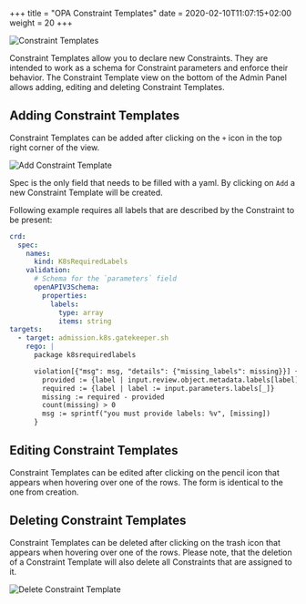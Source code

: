 +++
title = "OPA Constraint Templates"
date = 2020-02-10T11:07:15+02:00
weight = 20
+++

![Constraint Templates](/img/kubermatic/master/ui/admin-ct-overview.png?classes=shadow,border "Constraint Template View")

Constraint Templates allow you to declare new Constraints. They are intended to work as a schema for Constraint parameters and enforce their behavior.
The Constraint Template view on the bottom of the Admin Panel allows adding, editing and deleting Constraint Templates.

## Adding Constraint Templates
Constraint Templates can be added after clicking on the `+` icon in the top right corner of the view.

![Add Constraint Template](/img/kubermatic/master/ui/admin-add-ct.png?classes=shadow,border&height=200 "Constraint Template Add Dialog")

Spec is the only field that needs to be filled with a yaml. By clicking on `Add` a new Constraint Template will be created. 

Following example requires all labels that are described by the Constraint to be present:
```yaml
crd:
  spec:
    names:
      kind: K8sRequiredLabels
    validation:
      # Schema for the `parameters` field
      openAPIV3Schema:
        properties:
          labels:
            type: array
            items: string
targets:
  - target: admission.k8s.gatekeeper.sh
    rego: |
      package k8srequiredlabels

      violation[{"msg": msg, "details": {"missing_labels": missing}}] {
        provided := {label | input.review.object.metadata.labels[label]}
        required := {label | label := input.parameters.labels[_]}
        missing := required - provided
        count(missing) > 0
        msg := sprintf("you must provide labels: %v", [missing])
      }
```

## Editing Constraint Templates
Constraint Templates can be edited after clicking on the pencil icon that appears when hovering over one of the rows. The form is identical to the one from creation.

## Deleting Constraint Templates
Constraint Templates can be deleted after clicking on the trash icon that appears when hovering over one of the rows. Please note, that the deletion of a Constraint Template will also delete all Constraints that are assigned to it.

![Delete Constraint Template](/img/kubermatic/master/ui/admin-delete-ct.png?classes=shadow,border&height=200 "Constraint Template Delete Dialog")
